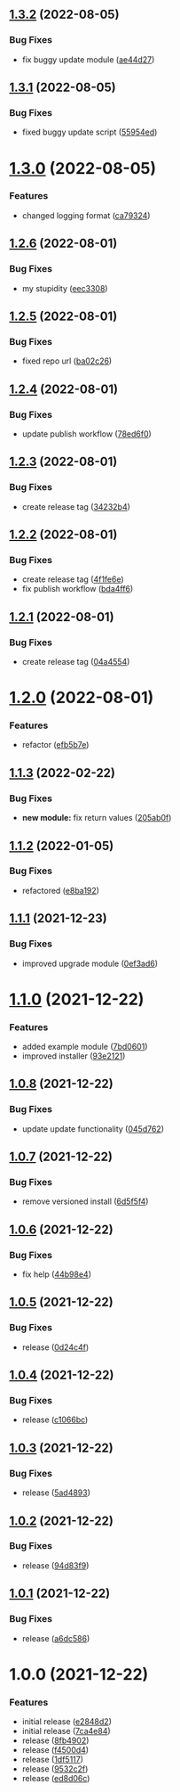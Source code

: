 ## [1.3.2](https://github.com/asaidimu/pj/compare/v1.3.1...v1.3.2) (2022-08-05)


### Bug Fixes

* fix buggy update module ([ae44d27](https://github.com/asaidimu/pj/commit/ae44d273a02a76fa0c56309318e4efd5d54b4867))

## [1.3.1](https://github.com/asaidimu/pj/compare/v1.3.0...v1.3.1) (2022-08-05)


### Bug Fixes

* fixed buggy update script ([55954ed](https://github.com/asaidimu/pj/commit/55954edb7e013ba9019292d08b444ebeb91bb6c5))

# [1.3.0](https://github.com/asaidimu/pj/compare/v1.2.6...v1.3.0) (2022-08-05)


### Features

* changed logging format ([ca79324](https://github.com/asaidimu/pj/commit/ca79324cc463e1a31318aec9f1bb2343401b0ee0))

## [1.2.6](https://github.com/asaidimu/pj/compare/v1.2.5...v1.2.6) (2022-08-01)


### Bug Fixes

* my stupidity ([eec3308](https://github.com/asaidimu/pj/commit/eec33086a6f4bf552edd80ad987df09271703840))

## [1.2.5](https://github.com/asaidimu/pj/compare/v1.2.4...v1.2.5) (2022-08-01)


### Bug Fixes

* fixed repo url ([ba02c26](https://github.com/asaidimu/pj/commit/ba02c26c897ec5e6f17d671a511a30ec61639cfd))

## [1.2.4](https://github.com/asaidimu/pj/compare/v1.2.3...v1.2.4) (2022-08-01)


### Bug Fixes

* update publish workflow ([78ed6f0](https://github.com/asaidimu/pj/commit/78ed6f0e4def94dc53e25eb1b1be78c2a8ba03fc))

## [1.2.3](https://github.com/asaidimu/pj/compare/v1.2.2...v1.2.3) (2022-08-01)


### Bug Fixes

* create release tag ([34232b4](https://github.com/asaidimu/pj/commit/34232b4b95051332c7b2c777fe711bd326b0fcf7))

## [1.2.2](https://github.com/asaidimu/pj/compare/v1.2.1...v1.2.2) (2022-08-01)


### Bug Fixes

* create release tag ([4f1fe6e](https://github.com/asaidimu/pj/commit/4f1fe6ece689ce974ef18640f0ae9bdb304df8c8))
* fix publish workflow ([bda4ff6](https://github.com/asaidimu/pj/commit/bda4ff63eed32afd6b394ed725ab79984b9f854a))

## [1.2.1](https://github.com/asaidimu/pj/compare/v1.2.0...v1.2.1) (2022-08-01)


### Bug Fixes

* create release tag ([04a4554](https://github.com/asaidimu/pj/commit/04a4554a78cd56ebc2f05237ac2812434921e3f3))

# [1.2.0](https://github.com/asaidimu/pj/compare/v1.1.3...v1.2.0) (2022-08-01)


### Features

* refactor ([efb5b7e](https://github.com/asaidimu/pj/commit/efb5b7e863d8f415d9a2025ecd253a501d18a9c6))

## [1.1.3](https://github.com/asaidimu/pj/compare/v1.1.2...v1.1.3) (2022-02-22)


### Bug Fixes

* **new module:** fix return values ([205ab0f](https://github.com/asaidimu/pj/commit/205ab0f1fe23d9e9668e0a51cae67b585460799c))

## [1.1.2](https://github.com/augustinesaidimu/pj/compare/v1.1.1...v1.1.2) (2022-01-05)


### Bug Fixes

* refactored ([e8ba192](https://github.com/augustinesaidimu/pj/commit/e8ba192072686617ff43034fcc5d513dc4fbd309))

## [1.1.1](https://github.com/augustinesaidimu/pj/compare/v1.1.0...v1.1.1) (2021-12-23)


### Bug Fixes

* improved upgrade module ([0ef3ad6](https://github.com/augustinesaidimu/pj/commit/0ef3ad603fb439121e70eaa7d0ecfca3f34ce968))

# [1.1.0](https://github.com/augustinesaidimu/pj/compare/v1.0.8...v1.1.0) (2021-12-22)


### Features

* added example module ([7bd0601](https://github.com/augustinesaidimu/pj/commit/7bd0601639e1cc678ae4e76567c17c36d8224bea))
* improved installer ([93e2121](https://github.com/augustinesaidimu/pj/commit/93e212107e4e63257a9b6a207b4146768f7b1b5f))

## [1.0.8](https://github.com/augustinesaidimu/pj/compare/v1.0.7...v1.0.8) (2021-12-22)


### Bug Fixes

* update update functionality ([045d762](https://github.com/augustinesaidimu/pj/commit/045d762d1268792d24d6880141264d516681cc3b))

## [1.0.7](https://github.com/augustinesaidimu/pj/compare/v1.0.6...v1.0.7) (2021-12-22)


### Bug Fixes

* remove versioned install ([6d5f5f4](https://github.com/augustinesaidimu/pj/commit/6d5f5f42a15396c93c6a7715d31bac70e3d917ec))

## [1.0.6](https://github.com/augustinesaidimu/pj/compare/v1.0.5...v1.0.6) (2021-12-22)


### Bug Fixes

* fix help ([44b98e4](https://github.com/augustinesaidimu/pj/commit/44b98e4e11e42e86cc5058310ee4bfe50e655cbb))

## [1.0.5](https://github.com/augustinesaidimu/pj/compare/v1.0.4...v1.0.5) (2021-12-22)


### Bug Fixes

* release ([0d24c4f](https://github.com/augustinesaidimu/pj/commit/0d24c4fefd11f5ff9e7d969584a2c2d17a206364))

## [1.0.4](https://github.com/augustinesaidimu/pj/compare/v1.0.3...v1.0.4) (2021-12-22)


### Bug Fixes

* release ([c1066bc](https://github.com/augustinesaidimu/pj/commit/c1066bce53c067d1317c233ecf7595112566c6c1))

## [1.0.3](https://github.com/augustinesaidimu/pj/compare/v1.0.2...v1.0.3) (2021-12-22)


### Bug Fixes

* release ([5ad4893](https://github.com/augustinesaidimu/pj/commit/5ad4893da9cbed62b284d09e3022e37e272cf0db))

## [1.0.2](https://github.com/augustinesaidimu/pj/compare/v1.0.1...v1.0.2) (2021-12-22)


### Bug Fixes

* release ([94d83f9](https://github.com/augustinesaidimu/pj/commit/94d83f99f5ea6831952e94b73aa3df7ec60656ae))

## [1.0.1](https://github.com/augustinesaidimu/pj/compare/v1.0.0...v1.0.1) (2021-12-22)


### Bug Fixes

* release ([a6dc586](https://github.com/augustinesaidimu/pj/commit/a6dc58680b776ba38b484d4a0e54bdfd9d5687f9))

# 1.0.0 (2021-12-22)


### Features

* initial release ([e2848d2](https://github.com/augustinesaidimu/pj/commit/e2848d285268fb6156ea691bffd603c152d404d5))
* initial release ([7ca4e84](https://github.com/augustinesaidimu/pj/commit/7ca4e84f1b725800eff60b11e510262e3066eac1))
* release ([8fb4902](https://github.com/augustinesaidimu/pj/commit/8fb490210574c7ce1fa9d1fd8b3444f6979d21ff))
* release ([f4500d4](https://github.com/augustinesaidimu/pj/commit/f4500d4d142b981f370753feace85ab427bb85e4))
* release ([1df5117](https://github.com/augustinesaidimu/pj/commit/1df51178f2f2bb1b676d858577d3037265c8184f))
* release ([9532c2f](https://github.com/augustinesaidimu/pj/commit/9532c2fca9b21fcc5919ff3b59c92118d5d7bdc0))
* release ([ed8d06c](https://github.com/augustinesaidimu/pj/commit/ed8d06c3bf341b503633c06b58b773c104346490))
